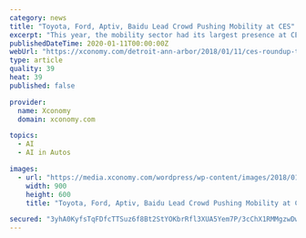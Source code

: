 ```yaml
---
category: news
title: "Toyota, Ford, Aptiv, Baidu Lead Crowd Pushing Mobility at CES"
excerpt: "This year, the mobility sector had its largest presence at CES yet. Self-driving tech was well-represented in the CES innovation awards, and news announcements from the sector were plentiful."
publishedDateTime: 2020-01-11T00:00:00Z
webUrl: "https://xconomy.com/detroit-ann-arbor/2018/01/11/ces-roundup-toyota-ford-aptiv-baidu-lead-crowd-pushing-mobility/"
type: article
quality: 39
heat: 39
published: false

provider:
  name: Xconomy
  domain: xconomy.com

topics:
  - AI
  - AI in Autos

images:
  - url: "https://media.xconomy.com/wordpress/wp-content/images/2018/01/06142234/e-palette-concept-e1515626693686.jpg"
    width: 900
    height: 600
    title: "Toyota, Ford, Aptiv, Baidu Lead Crowd Pushing Mobility at CES"

secured: "3yhA0KyfsTqFDfcTTSuz6f8Bt2StYOKbrRfl3XUA5Yem7P/3cChX1RMMgzwDwRM8qSMoGc8v4vLCFGV1BF1wiVeMYlsBrV2XzrW+nLZ+T7z0j4B4O2PRz3rO+UpAFhlSDGvXzZ4zusQLGD9z3ub8iKnVAysM6Oc1kF6JqWkU78xSdY9kAER64oGusAfXPoFXrfzJ5wlW73p+7zTA/y+kbvygsqRg78h9kHJarXtHONgX87ntyjp6IW6wGdsxCPOH7KHmiU01YTaNOkOqY9xkohswhhzqgKYXYOAU05MXaFB/X38eed2NgleQ/LEbiXP7;6ffIOYZceKadevQkS7+T/g=="
---
```


